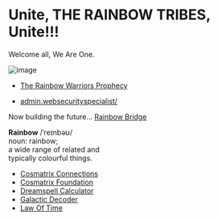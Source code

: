 # Unite, THE RAINBOW TRIBES, Unite!!!

Welcome all, We Are One.

![image](https://user-images.githubusercontent.com/37987346/91651036-535dd700-ea55-11ea-8953-eb86a3f100ad.png)

- [The Rainbow Warriors Prophecy](https://www.ancientpages.com/2018/08/29/the-prophecy-of-the-rainbow-warriors-and-future-of-planet-earth/)

- [admin.websecurityspecialist/](http://admin.websecurityspecialist/)

Now building the future...
[Rainbow Bridge](https://near.org/rainbow/)
<div class="container flex flex-col items-center"><img src="https://near.org/wp-content/themes/near-19/assets/img/htr-logo-animate4.gif?t=1597875408" class="locked" style="max-width: 50vw;" alt=""><div class="hidden lg:block font-mono text-blue-light -mt-50 -mb-30 text-14 self-end"><strong>Rainbow</strong> /ˈreɪnbəʊ/ <br>noun:&nbsp;rainbow;<br> a wide range of related and<br>typically colourful things.</div></div>

- [Cosmatrix Connections](http://home.cosmatrixconnections/)
- [Cosmatrix Foundation](http://binnerspace.cosmatrixfoundation/)
- [Dreamspell Calculator](http://starroot.com/cgi/daycalc.pl)
- [Galactic Decoder](http://www.13moon.com/decoder.php)
- [Law Of Time](http://www.lawoftime.org/thirteenmoon/flt.html)
